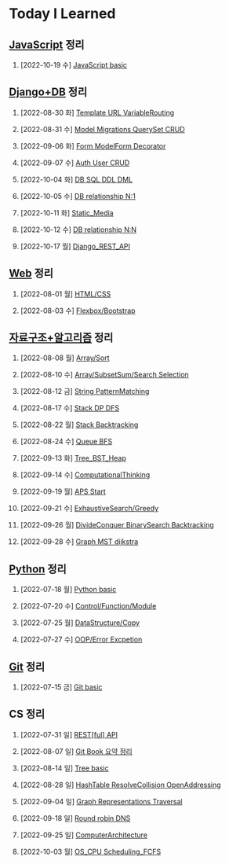 # Today I Learned

## [JavaScript](/JavaScript) 정리

1. [2022-10-19 수] [JavaScript basic](./JavaScript/1019_JavaScript_basic.md)

## [Django+DB](/Django) 정리

1. [2022-08-30 화] [Template URL VariableRouting](./Django/0830_Django_Template_VariableRouting.md)

2. [2022-08-31 수] [Model Migrations QuerySet CRUD](./Django/0831_Django_Model_QuerySet_CRUD.md)

3. [2022-09-06 화] [Form ModelForm Decorator](./Django/0906_Django_Form_ModelForm.md)

4. [2022-09-07 수] [Auth User CRUD](./Django/0907_Django_Auth.md)

5. [2022-10-04 화] [DB SQL DDL DML](./Django/1004_DB_SQL.md)

6. [2022-10-05 수] [DB relationship N:1](./Django/1005_DB_relationship_N_1.md)

7. [2022-10-11 화] [Static_Media](./Django/1011_Django_Static_Media.md)

8. [2022-10-12 수] [DB relationship N:N](./Django/1012_DB_relationship_N_N.md)

9. [2022-10-17 월] [Django_REST_API](./Django/1017_Django_REST_API.md)

## [Web](/Web) 정리

1. [2022-08-01 월] [HTML/CSS](./Web/0801_HTML_CSS.md)

2. [2022-08-03 수] [Flexbox/Bootstrap](./Web/0803_Flexbox_Bootstrap.md)

## [자료구조+알고리즘](/Algorithm) 정리

1. [2022-08-08 월] [Array/Sort](./Algorithm/0808_Array_Sort.md)

2. [2022-08-10 수] [Array/SubsetSum/Search Selection](./Algorithm/0810_Array_SubsetSum_Search_Selection.md)

3. [2022-08-12 금] [String PatternMatching](./Algorithm/0812_String_PatternMatching.md)

4. [2022-08-17 수] [Stack DP DFS](./Algorithm/0817_Stack_DP_DFS.md)

5. [2022-08-22 월] [Stack Backtracking](./Algorithm/0822_Stack_Backtracking.md)

6. [2022-08-24 수] [Queue BFS](./Algorithm/0824_Queue_BFS.md)

7. [2022-09-13 화] [Tree_BST_Heap](./Algorithm/0913_Tree_BST_Heap.md)

8. [2022-09-14 수] [ComputationalThinking](./Algorithm/0914_ComputationalThinking.md)

9. [2022-09-19 월] [APS Start](./Algorithm/0919_APS_Start.md)

10. [2022-09-21 수] [ExhaustiveSearch/Greedy](./Algorithm/0921_ExhaustiveSearch_Greedy.md)

11. [2022-09-26 월] [DivideConquer BinarySearch Backtracking](./Algorithm/0926_DivideConquer_BinarySearch_Backtracking.md)

12. [2022-09-28 수] [Graph MST dijkstra](./Algorithm/0928_Graph_MST_dijkstra.md)

## [Python](/Python) 정리

1. [2022-07-18 월] [Python basic](/Python/0718_Python_basic.md)

2. [2022-07-20 수] [Control/Function/Module](/Python/0720_control_function_module.md)

3. [2022-07-25 월] [DataStructure/Copy](/Python/0725_data_structure_copy.md)

4. [2022-07-27 수] [OOP/Error Excpetion](/Python/0727_OOP_error_exception.md)

## [Git](/Git) 정리

1. [2022-07-15 금] [Git basic](./Git/0715_Git_basic.md)

## CS 정리

1. [2022-07-31 일] [REST[ful] API](https://github.com/kimsixsue/CS-Study/blob/master/kimsixsue/RESTful_API.md)

2. [2022-08-07 일] [Git Book 요약 정리](https://github.com/kimsixsue/CS-Study/blob/master/kimsixsue/Git_GitHub.md)

3. [2022-08-14 일] [Tree basic](https://github.com/kimsixsue/CS-Study/blob/master/kimsixsue/Tree.md)

4. [2022-08-28 일] [HashTable ResolveCollision OpenAddressing](https://github.com/kimsixsue/CS-Study/blob/master/kimsixsue/Open_Addressing.md)

5. [2022-09-04 일] [Graph Representations Traversal](https://github.com/kimsixsue/CS-Study/blob/master/kimsixsue/Graph_Representations_Traversal.md)

6. [2022-09-18 일] [Round robin DNS](https://github.com/kimsixsue/CS-Study/blob/master/kimsixsue/Round_robin_DNS.md)

7. [2022-09-25 일] [ComputerArchitecture](https://github.com/kimsixsue/CS-Study/blob/master/kimsixsue/Computer_Architecture.md)

8. [2022-10-03 월] [OS_CPU Scheduling_FCFS](https://github.com/kimsixsue/CS-Study/blob/master/kimsixsue/OS_CPU_Scheduling_FCFS.md)

